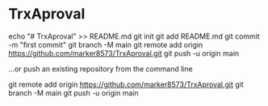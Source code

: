 # TrxAproval

echo "# TrxAproval" >> README.md
git init
git add README.md
git commit -m "first commit"
git branch -M main
git remote add origin https://github.com/marker8573/TrxAproval.git
git push -u origin main




…or push an existing repository from the command line

git remote add origin https://github.com/marker8573/TrxAproval.git
git branch -M main
git push -u origin main
